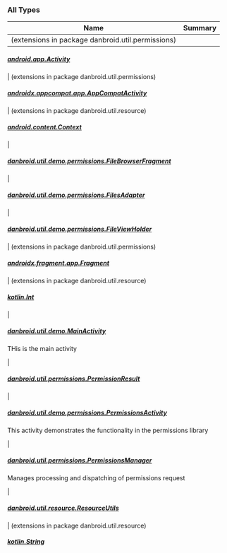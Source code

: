 

### All Types

| Name | Summary |
|---|---|
| (extensions in package danbroid.util.permissions)

##### [android.app.Activity](../danbroid.util.permissions/android.app.-activity/index.md)


| (extensions in package danbroid.util.permissions)

##### [androidx.appcompat.app.AppCompatActivity](../danbroid.util.permissions/androidx.appcompat.app.-app-compat-activity/index.md)


| (extensions in package danbroid.util.resource)

##### [android.content.Context](../danbroid.util.resource/android.content.-context/index.md)


|

##### [danbroid.util.demo.permissions.FileBrowserFragment](../danbroid.util.demo.permissions/-file-browser-fragment/index.md)


|

##### [danbroid.util.demo.permissions.FilesAdapter](../danbroid.util.demo.permissions/-files-adapter/index.md)


|

##### [danbroid.util.demo.permissions.FileViewHolder](../danbroid.util.demo.permissions/-file-view-holder/index.md)


| (extensions in package danbroid.util.permissions)

##### [androidx.fragment.app.Fragment](../danbroid.util.permissions/androidx.fragment.app.-fragment/index.md)


| (extensions in package danbroid.util.resource)

##### [kotlin.Int](../danbroid.util.resource/kotlin.-int/index.md)


|

##### [danbroid.util.demo.MainActivity](../danbroid.util.demo/-main-activity/index.md)

THis is the main activity


|

##### [danbroid.util.permissions.PermissionResult](../danbroid.util.permissions/-permission-result/index.md)


|

##### [danbroid.util.demo.permissions.PermissionsActivity](../danbroid.util.demo.permissions/-permissions-activity/index.md)

This activity demonstrates the functionality in the permissions library


|

##### [danbroid.util.permissions.PermissionsManager](../danbroid.util.permissions/-permissions-manager/index.md)

Manages processing and dispatching of permissions request


|

##### [danbroid.util.resource.ResourceUtils](../danbroid.util.resource/-resource-utils/index.md)


| (extensions in package danbroid.util.resource)

##### [kotlin.String](../danbroid.util.resource/kotlin.-string/index.md)


